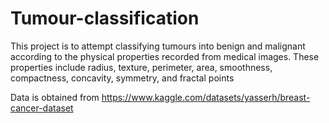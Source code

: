 # Tumour-classification
This project is to attempt classifying tumours into benign and malignant according to the physical properties recorded from medical images. These properties include radius, texture, perimeter, area, smoothness, compactness, concavity, symmetry, and fractal points

Data is obtained from https://www.kaggle.com/datasets/yasserh/breast-cancer-dataset
